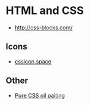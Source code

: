 # HTML and CSS

- http://css-blocks.com/

## Icons

- [cssicon.space](cssicon.space)

## Other

+ [Pure CSS oil paiting](http://diana-adrianne.com/purecss-francine/)
